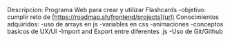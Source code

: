 Descripcion:
Programa Web para crear y utilizar Flashcards
-objetivo: cumplir reto de [https://roadmap.sh/frontend/projects](url)
Conocimientos adquiridos:
-uso de arrays en js
-variables en css
-animaciones
-conceptos basicos de UX/UI
-Import and Export entre diferentes .js
-Uso de Git/Github
